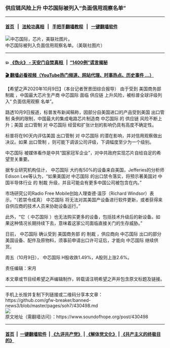 ### 供应链风险上升 中芯国际被列入“负面信用观察名单”
------------------------

#### [首页](https://github.com/gfw-breaker/banned-news3/blob/master/README.md) &nbsp;&nbsp;|&nbsp;&nbsp; [法轮功真相](https://github.com/begood0513/basic/blob/master/README.md)  &nbsp;&nbsp;|&nbsp;&nbsp; [手把手翻墙教程](https://github.com/gfw-breaker/guides/wiki)  &nbsp;&nbsp;|&nbsp;&nbsp; [一键翻墙软件](https://github.com/gfw-breaker/nogfw/blob/master/README.md)  



<div><img alt="中芯国际，芯片，美联社图片。" src="https://img.soundofhope.org/2020-09/smic-1600116249852.jpg"/>
<br/><figcaption class="caption">
 中芯国际被列入负面信用观察名单。（美联社图片）
</figcaption></div><hr/>

#### 💥 [《伪火》 - 天安门自焚真相 ](http://158.247.195.190:10000/videos/blog/weihuo.html)&nbsp; |&nbsp; [“1400例”谎言揭秘  ](http://158.247.195.190:10000/videos/blog/jiexi1400.html)

#### [ 🎬  翻墙必看视频（YouTube热门频道、网站代理、时事热点、历史事件 ...）](https://github.com/gfw-breaker/links/blob/master/banned.md)

<div><div class="Content__Wrapper sc-1bvya0-0 grZQxZ">
 <p class="meta-top">
  <span class="meta">
   【希望之声2020年10月9日】（本台记者贺景田综合报导）
  </span>
  由于受到
  <ok href="/term/2956">
   美国商务部
  </ok>
  <ok href="/term/8213">
   制裁
  </ok>
  ，中国最大芯片生产商
  <ok href="/term/1521">
   中芯国际
  </ok>
  面临
  <ok href="/term/108309">
   供应链
  </ok>
  上升风险，被标普全球评级列入“
  <ok href="/term/394084">
   负面信用观察
  </ok>
  名单”。
 </p>
 <p>
  路透10月9日报道，标普发布新闻稿称，因部分自美国进口的产品受到美国
  <ok href="/term/8808">
   出口管制
  </ok>
  条例的限制，中国最大的集成电路芯片制造商
  <ok href="/term/1521">
   中芯国际
  </ok>
  的
  <ok href="/term/108309">
   供应链
  </ok>
  风险不断上升；美国
  <ok href="/term/8808">
   出口管制
  </ok>
  对
  <ok href="/term/1521">
   中芯国际
  </ok>
  经营和扩张计划的影响仍具有高度不确定性。
 </p>
 <div class="AD_Embed__Wrap-sc-1xslmin-0 igMuqX module desktop">
  <div>
  </div>
 </div>
 <p>
  标普将在90天内评估美国
  <ok href="/term/8808">
   出口管制
  </ok>
  对
  <ok href="/term/1521">
   中芯国际
  </ok>
  的潜在影响，并对信用观察做出决议。如果
  <ok href="/term/8808">
   出口管制
  </ok>
  ，则可能下调该公司评级，下调幅度至少为一个级别。
 </p>
 <p>
  <ok href="/term/1521">
   中芯国际
  </ok>
  被媒体看作是中共“国家冠军企业”，对中共政府实现芯片自给自足的希望至关重要。
 </p>
 <p>
  据专业研究机构估计，
  <ok href="/term/1521">
   中芯国际
  </ok>
  大约有50%的设备来自美国，Jefferies的分析师Edison Lee等认为，“如果美国对
  <ok href="/term/1521">
   中芯国际
  </ok>
  的出口禁令落实，将预示著美国对
  <ok href="/term/394081">
   中国半导体行业
  </ok>
  的
  <ok href="/term/8213">
   制裁
  </ok>
  升级，并且可能会有更多中国公司被包含在内。”
 </p>
 <p>
  市场研究公司Radio Free Mobile创始人理查德·温莎（Richard Windsor）表示，“（若禁令成真）
  <ok href="/term/1521">
   中芯国际
  </ok>
  将无法对其美国产设备进行软件更新，或者获得来自供应商的技术人员来协助设备运行。”
 </p>
 <p>
  此外，“它（
  <ok href="/term/1521">
   中芯国际
  </ok>
  ）也无法购买更多的设备，包括技术升级后的新设备。如果这种情况长期持续下去，意味着这家公司面临直接关门的生存威胁。”
 </p>
 <p>
  日前，
  <ok href="/term/1521">
   中芯国际
  </ok>
  确认受到
  <ok href="/term/2956">
   美国商务部
  </ok>
  的
  <ok href="/term/8213">
   制裁
  </ok>
  ，供应商向
  <ok href="/term/1521">
   中芯国际
  </ok>
  出口的部分美国设备、配件及原物料，须事前申请出口许可证后，才能向
  <ok href="/term/1521">
   中芯国际
  </ok>
  继续供货。
 </p>
 <p>
  周五（10月9日），
  <ok href="/term/1521">
   中芯国际
  </ok>
  H股收跌1.49%，A股则上涨2.6%。
 </p>
 <p class="meta-btm">
  责任编辑：宋月
 </p>
 <p class="meta-btm">
  本文章或节目经希望之声编辑制作，转载请注明希望之声并包含原文标题及链接。
 </p>
</div>
</div>
<hr/>
手机上长按并复制下列链接或二维码分享本文章：<br/>
https://github.com/gfw-breaker/banned-news3/blob/master/pages/soh7/430498.md <br/>
<a href='https://github.com/gfw-breaker/banned-news3/blob/master/pages/soh7/430498.md'><img src='https://github.com/gfw-breaker/banned-news3/blob/master/pages/soh7/430498.md.png'/></a> <br/>
原文地址（需翻墙访问）：https://www.soundofhope.org/post/430498


------------------------
#### [首页](https://github.com/gfw-breaker/banned-news3/blob/master/README.md) &nbsp;|&nbsp; [一键翻墙软件](https://github.com/gfw-breaker/nogfw/blob/master/README.md) &nbsp;| [《九评共产党》](https://github.com/gfw-breaker/9ping.md/blob/master/README.md#九评之一评共产党是什么) | [《解体党文化》](https://github.com/gfw-breaker/jtdwh.md/blob/master/README.md) | [《共产主义的终极目的》](https://github.com/gfw-breaker/gczydzjmd.md/blob/master/README.md)


<img src='http://gfw-breaker.win/banned-news3/pages/soh7/430498.md' width='0px' height='0px'/>